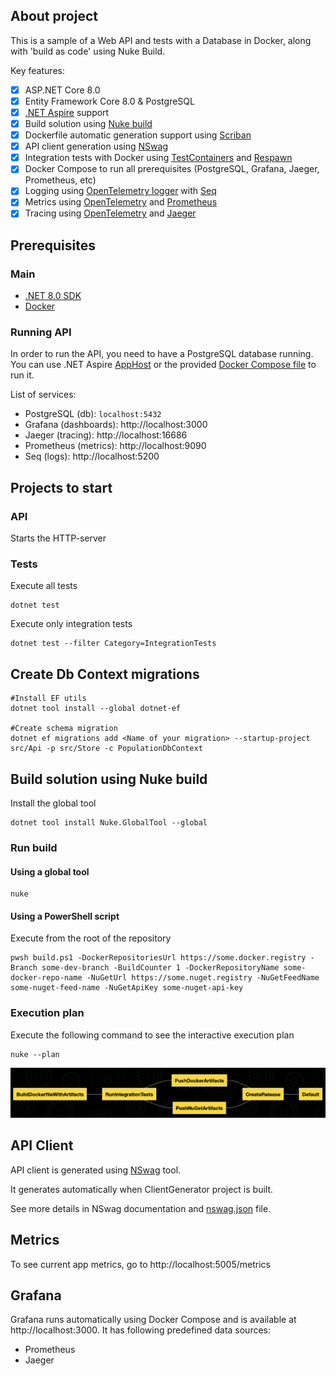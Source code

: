 ## About project
This is a sample of a Web API and tests with a Database in Docker, along with 'build as code' using Nuke Build.

Key features:
- [x] ASP.NET Core 8.0
- [x] Entity Framework Core 8.0 & PostgreSQL
- [x] [.NET Aspire](https://learn.microsoft.com/en-us/dotnet/aspire/get-started/aspire-overview) support
- [x] Build solution using [Nuke build](https://nuke.build)
- [x] Dockerfile automatic generation support using [Scriban](https://github.com/scriban/scriban)
- [x] API client generation using [NSwag](https://github.com/RicoSuter/NSwag)
- [x] Integration tests with Docker using [TestContainers](https://github.com/testcontainers/testcontainers-dotnet) and [Respawn](https://github.com/jbogard/Respawn)
- [x] Docker Compose to run all prerequisites (PostgreSQL, Grafana, Jaeger, Prometheus, etc)
- [x] Logging using [OpenTelemetry logger](https://learn.microsoft.com/en-us/dotnet/core/extensions/logging?tabs=command-line#logging-in-a-non-trivial-app) with [Seq](https://datalust.co/seq)
- [x] Metrics using [OpenTelemetry](https://opentelemetry.io) and [Prometheus](https://prometheus.io)
- [x] Tracing using [OpenTelemetry](https://opentelemetry.io) and [Jaeger](https://www.jaegertracing.io)

## Prerequisites

### Main
- [.NET 8.0 SDK](https://dotnet.microsoft.com/download/dotnet/8.0)
- [Docker](https://www.docker.com/get-started)

### Running API
In order to run the API, you need to have a PostgreSQL database running. 
You can use .NET Aspire [AppHost](src/Aspire/AppHost) or the provided [Docker Compose file](docker-compose.yml) to run it.

List of services:
- PostgreSQL (db): `localhost:5432`
- Grafana (dashboards): http://localhost:3000
- Jaeger (tracing): http://localhost:16686
- Prometheus (metrics): http://localhost:9090
- Seq (logs): http://localhost:5200

## Projects to start
### API
Starts the HTTP-server

### Tests
Execute all tests
```shell
dotnet test
```

Execute only integration tests
```shell
dotnet test --filter Category=IntegrationTests
```

## Create Db Context migrations

```shell
#Install EF utils
dotnet tool install --global dotnet-ef

#Create schema migration
dotnet ef migrations add <Name of your migration> --startup-project src/Api -p src/Store -c PopulationDbContext
```
## Build solution using Nuke build

Install the global tool
```shell
dotnet tool install Nuke.GlobalTool --global
```

### Run build
#### Using a global tool
```shell
nuke
```

#### Using a PowerShell script
Execute from the root of the repository
```shell
pwsh build.ps1 -DockerRepositoriesUrl https://some.docker.registry -Branch some-dev-branch -BuildCounter 1 -DockerRepositoryName some-docker-repo-name -NuGetUrl https://some.nuget.registry -NuGetFeedName some-nuget-feed-name -NuGetApiKey some-nuget-api-key
```

### Execution plan
Execute the following command to see the interactive execution plan
```shell
nuke --plan
```
![Build execution plan](build/BuildExecutionPlan.png)

## API Client
API client is generated using [NSwag](https://github.com/RicoSuter/NSwag) tool.

It generates automatically when ClientGenerator project is built.

See more details in NSwag documentation and [nswag.json](src/ClientGenerator/nswag.json) file.

## Metrics

To see current app metrics, go to http://localhost:5005/metrics

## Grafana

Grafana runs automatically using Docker Compose and is available at http://localhost:3000.
It has following predefined data sources:
- Prometheus
- Jaeger